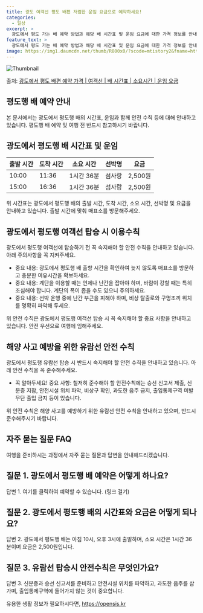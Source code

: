 ```yaml
---
title: 광도 여객선 평도 배편 저렴한 운임 요금으로 예약하세요!
categories:
  - 일상
excerpt: >
  광도에서 평도 가는 배 예약 방법과 해당 배 시간표 및 운임 요금에 대한 가격 정보를 안내 드리겠습니다. 안전하고 재밋는 평도행 여행을 위해 아래 정보 참고하시기 바랍니다. 평도행 배편 예약하기 👈 클릭광도에서 평도행 배 시간표출발 시간도착 시간소요 시간선박명요금10:0011:361시간 36분섬사랑2,500원15:0016:361시간 36분섬사랑2,500원평도행 배편 예약하기 👈 클릭광도에서 평도행 여객선 탑승 시 이용수칙광도에서 평도행 여객선에 탑승하기 전 꼭 숙지해야 할 안전 수칙을 알아보겠습니다. 중요 내용: 광도에서 평도행 배 출항 시간을 확인하여 늦지 않도록 매표소를 방문하고 충분한 여유시간을 확보하세요. 중요 내용: 계단을 이용할 때는 언제나 난간을 잡아야 하며, 바람이 강할 때는 특히 조심해야..
feature_text: >
  광도에서 평도 가는 배 예약 방법과 해당 배 시간표 및 운임 요금에 대한 가격 정보를 안내 드리겠습니다. 안전하고 재밋는 평도행 여행을 위해 아래 정보 참고하시기 바랍니다. 평도행 배편 예약하기 👈 클릭광도에서 평도행 배 시간표출발 시간도착 시간소요 시간선박명요금10:0011:361시간 36분섬사랑2,500원15:0016:361시간 36분섬사랑2,500원평도행 배편 예약하기 👈 클릭광도에서 평도행 여객선 탑승 시 이용수칙광도에서 평도행 여객선에 탑승하기 전 꼭 숙지해야 할 안전 수칙을 알아보겠습니다. 중요 내용: 광도에서 평도행 배 출항 시간을 확인하여 늦지 않도록 매표소를 방문하고 충분한 여유시간을 확보하세요. 중요 내용: 계단을 이용할 때는 언제나 난간을 잡아야 하며, 바람이 강할 때는 특히 조심해야..
image: https://img1.daumcdn.net/thumb/R800x0/?scode=mtistory2&fname=https%3A%2F%2Fblog.kakaocdn.net%2Fdn%2FsMtsc%2FbtsHB4UgTWQ%2FTZ6IGT9Ya7hcXmDLgIZfYK%2Fimg.webp
---
```


![Thumbnail](https://img1.daumcdn.net/thumb/R800x0/?scode=mtistory2&fname=https%3A%2F%2Fblog.kakaocdn.net%2Fdn%2FsMtsc%2FbtsHB4UgTWQ%2FTZ6IGT9Ya7hcXmDLgIZfYK%2Fimg.webp)

<p>출처: <a href="https://opensis.kr/entry/%EA%B4%91%EB%8F%84%EC%97%90%EC%84%9C-%ED%8F%89%EB%8F%84-%EB%B0%B0%ED%8E%B8-%EC%98%88%EC%95%BD-%EA%B0%80%EA%B2%A9-%EC%97%AC%EA%B0%9D%EC%84%A0-%EB%B0%B0-%EC%8B%9C%EA%B0%84%ED%91%9C-%EC%86%8C%EC%9A%94%EC%8B%9C%EA%B0%84-%EC%9A%B4%EC%9E%84-%EC%9A%94%EA%B8%88" rel="dofollow">광도에서 평도 배편 예약 가격 | 여객선 | 배 시간표 | 소요시간 | 운임 요금</a> </p>

## 평도행 배 예약 안내

본 문서에서는 광도에서 평도행 배의 시간표, 운임과 함께 안전 수칙 등에 대해 안내하고 있습니다. 평도행 배 예약 및 여행 전 반드시
참고하시기 바랍니다.

## 광도에서 평도행 배 시간표 및 운임

**출발 시간** | **도착 시간** | **소요 시간** | **선박명** | **요금**  
---|---|---|---|---  
10:00 | 11:36 | 1시간 36분 | 섬사랑 | 2,500원  
15:00 | 16:36 | 1시간 36분 | 섬사랑 | 2,500원  
  
위 시간표는 광도에서 평도행 배의 출발 시간, 도착 시간, 소요 시간, 선박명 및 요금을 안내하고 있습니다. 출발 시간에 맞춰 매표소를
방문해주세요.

## 광도에서 평도행 여객선 탑승 시 이용수칙

광도에서 평도행 여객선에 탑승하기 전 꼭 숙지해야 할 안전 수칙을 안내하고 있습니다. 아래 주의사항을 꼭 지켜주세요.

  * 중요 내용: 광도에서 평도행 배 출항 시간을 확인하여 늦지 않도록 매표소를 방문하고 충분한 여유시간을 확보하세요.
  * 중요 내용: 계단을 이용할 때는 언제나 난간을 잡아야 하며, 바람이 강할 때는 특히 조심해야 합니다. 계단의 폭이 좁을 수도 있으니 주의하세요.
  * 중요 내용: 선박 운행 중에 난간 부근을 피해야 하며, 비상 탈출로와 구명조끼 위치를 명확히 파악해 두세요.

위 안전 수칙은 광도에서 평도행 여객선 탑승 시 꼭 숙지해야 할 중요 사항을 안내하고 있습니다. 안전 우선으로 여행에 임해주세요.

## 해양 사고 예방을 위한 유람선 안전 수칙

광도에서 평도행 유람선 탑승 시 반드시 숙지해야 할 안전 수칙을 안내하고 있습니다. 아래 안전 수칙을 꼭 준수해주세요.

  * 꼭 알아두세요! 중요 사항: 철저히 준수해야 할 안전수칙에는 승선 신고서 제출, 신분증 지참, 안전시설 위치 파악, 비상구 확인, 과도한 음주 금지, 출입통제구역 미발무단 출입 금지 등이 있습니다.

위 안전 수칙은 해양 사고를 예방하기 위한 유람선 안전 수칙을 안내하고 있으며, 반드시 준수해주시기 바랍니다.

## 자주 묻는 질문 FAQ

여행을 준비하시는 과정에서 자주 묻는 질문과 답변을 안내해드리겠습니다.

## 질문 1. 광도에서 평도행 배 예약은 어떻게 하나요?

답변 1. 여기를 클릭하여 예약할 수 있습니다. (링크 걸기)

## 질문 2. 광도에서 평도행 배의 시간표와 요금은 어떻게 되나요?

답변 2. 광도에서 평도행 배는 아침 10시, 오후 3시에 출발하며, 소요 시간은 1시간 36분이며 요금은 2,500원입니다.

## 질문 3. 유람선 탑승시 안전수칙은 무엇인가요?

답변 3. 신분증과 승선 신고서를 준비하고 안전시설 위치를 파악하고, 과도한 음주를 삼가며, 출입통제구역에 들어가지 않는 것이 중요합니다.



 

유용한 생활 정보가 필요하시다면, <a href="https://opensis.kr" rel="dofollow">https://opensis.kr</a>


